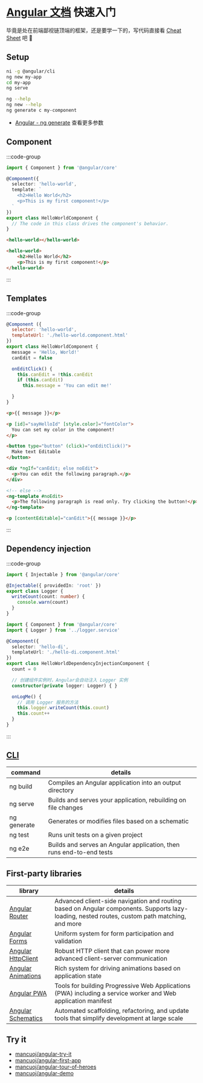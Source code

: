# [Angular 文档](https://angular.io/start) 快速入门

毕竟是处在前端鄙视链顶端的框架，还是要学一下的，写代码直接看 [Cheat Sheet](./cheat-sheet) 吧 🐶

## Setup

```sh
ni -g @angular/cli
ng new my-app
cd my-app
ng serve

ng --help
ng new --help
ng generate c my-component
```

- [Angular - ng generate](https://angular.io/cli/generate#component) 查看更多参数

## Component

:::code-group

```ts [@Component]
import { Component } from '@angular/core'

@Component({
  selector: 'hello-world',
  template: `
    <h2>Hello World</h2>
    <p>This is my first component!</p>
  `
})
export class HelloWorldComponent {
  // The code in this class drives the component's behavior.
}
```

```html [Usage]
<hello-world></hello-world>
```


```html [DOM]
<hello-world>
    <h2>Hello World</h2>
    <p>This is my first component!</p>
</hello-world>
```
::: 

## Templates

:::code-group

```js [template]
@Component ({
  selector: 'hello-world',
  templateUrl: './hello-world.component.html'
})
export class HelloWorldComponent {
  message = 'Hello, World!'
  canEdit = false

  onEditClick() {
    this.canEdit = !this.canEdit
    if (this.canEdit)
      this.message = 'You can edit me!'

  }
}
```

```html [插值]
<p>{{ message }}</p>
```

```html [绑定属性]
<p [id]="sayHelloId" [style.color]="fontColor">
  You can set my color in the component!
</p>
```

```html [绑定方法]
<button type="button" (click)="onEditClick()">
  Make text Editable
</button>
```

```html [指令，如*ngIf]
<div *ngIf="canEdit; else noEdit">
  <p>You can edit the following paragraph.</p>
</div>

<!-- else -->
<ng-template #noEdit>
  <p>The following paragraph is read only. Try clicking the button!</p>
</ng-template>

<p [contentEditable]="canEdit">{{ message }}</p>
```

:::



## Dependency injection

:::code-group

```ts [logger.service.ts]
import { Injectable } from '@angular/core'

@Injectable({ providedIn: 'root' })
export class Logger {
  writeCount(count: number) {
    console.warn(count)
  }
}
```

```ts [hello-di.component.ts]
import { Component } from '@angular/core'
import { Logger } from '../logger.service'

@Component({
  selector: 'hello-di',
  templateUrl: './hello-di.component.html'
})
export class HelloWorldDependencyInjectionComponent {
  count = 0

  // 创建组件实例时，Angular会自动注入 Logger 实例
  constructor(private logger: Logger) { }

  onLogMe() {
    // 调用 Logger 服务的方法
    this.logger.writeCount(this.count)
    this.count++
  }
}
```

:::

## [CLI](https://angular.io/cli)

| command     | details                                                              |
| ----------- | -------------------------------------------------------------------- |
| ng build    | Compiles an Angular application into an output directory             |
| ng serve    | Builds and serves your application, rebuilding on file changes       |
| ng generate | Generates or modifies files based on a schematic                     |
| ng test     | Runs unit tests on a given project                                   |
| ng e2e      | Builds and serves an Angular application, then runs end-to-end tests |


## First-party libraries

| library                                                      | details                                                                                                                                       |
| ------------------------------------------------------------ | --------------------------------------------------------------------------------------------------------------------------------------------- |
| [Angular Router](https://angular.io/guide/router)            | Advanced client-side navigation and routing based on Angular components. Supports lazy-loading, nested routes, custom path matching, and more |
| [Angular Forms](https://angular.io/guide/forms-overview)     | Uniform system for form participation and validation                                                                                          |
| [Angular HttpClient](https://angular.io/guide/http)          | Robust HTTP client that can power more advanced client-server communication                                                                   |
| [Angular Animations](https://angular.io/guide/animations)    | Rich system for driving animations based on application state                                                                                 |
| [Angular PWA](https://angular.io/guide/service-worker-intro) | Tools for building Progressive Web Applications (PWA) including a service worker and Web application manifest                                 |
| [Angular Schematics](https://angular.io/guide/schematics)    | Automated scaffolding, refactoring, and update tools that simplify development at large scale                                                 |

## Try it

- [mancuoj/angular-try-it](https://github.com/mancuoj/angular-try-it)
- [mancuoj/angular-first-app](https://github.com/mancuoj/angular-first-app)
- [mancuoj/angular-tour-of-heroes](https://github.com/mancuoj/angular-tour-of-heroes)
- [mancuoj/angular-demo](https://github.com/mancuoj/angular-demo)
